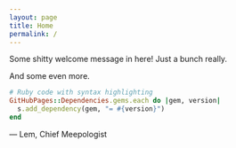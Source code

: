 ```yaml
---
layout: page
title: Home
permalink: /
---
```


Some shitty welcome message in here! Just a bunch really.

And some even more.

``` ruby
# Ruby code with syntax highlighting
GitHubPages::Dependencies.gems.each do |gem, version|
  s.add_dependency(gem, "= #{version}")
end
```

&mdash; Lem, Chief Meepologist
